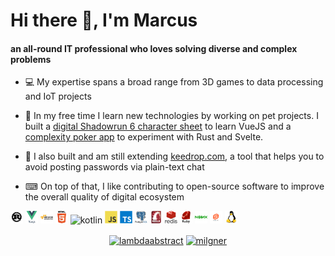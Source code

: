 # Hi there 👋, I'm Marcus
#### an all-round IT professional who loves solving diverse and complex problems

- 💻 My expertise spans a broad range from 3D games to data processing and IoT projects

- 🔬 In my free time I learn new technologies by working on pet projects. I built a [digital Shadowrun 6 character sheet](https://github.com/milgner/sr6-character-sheet) to learn VueJS and a [complexity poker app](https://github.com/milgner/compoker) to experiment with Rust and Svelte.

- 🔐 I also built and am still extending [keedrop.com](https://keedrop.com/), a tool that helps you to avoid posting passwords via plain-text chat

- ⌨ On top of that, I like contributing to open-source software to improve the overall quality of digital ecosystem


<p align="left"><img src="https://github.com/devicons/devicon/raw/master/icons/rust/rust-plain.svg" alt="rust" width="20" height="20"/> <img src="https://github.com/devicons/devicon/raw/master/icons/vuejs/vuejs-original-wordmark.svg" alt="vuejs" width="20" height="20"/> <img src="https://github.com/devicons/devicon/raw/master/icons/amazonwebservices/amazonwebservices-original-wordmark.svg" alt="aws" width="20" height="20"/> <img src="https://github.com/devicons/devicon/raw/master/icons/html5/html5-original-wordmark.svg" alt="html5" width="20" height="20"/> <img src="https://symbols.getvecta.com/stencil_86/44_kotlin-icon.70e2057aa7.png" alt="kotlin" width="20" height="20" /> <img src="https://github.com/devicons/devicon/raw/master/icons/javascript/javascript-original.svg" alt="javascript" width="20" height="20"/> <img src="https://github.com/devicons/devicon/raw/master/icons/typescript/typescript-original.svg" alt="typescript" width="20" height="20"/> <img src="https://github.com/devicons/devicon/raw/master/icons/postgresql/postgresql-original-wordmark.svg" alt="postgresql" width="20" height="20"/> <img src="https://github.com/devicons/devicon/raw/master/icons/rails/rails-original-wordmark.svg" alt="rails" width="20" height="20"/> <img src="https://github.com/devicons/devicon/raw/master/icons/redis/redis-original-wordmark.svg" alt="redis" width="20" height="20"/> <img src="https://github.com/devicons/devicon/raw/master/icons/ruby/ruby-original-wordmark.svg" alt="ruby" width="20" height="20"/> <img src="https://github.com/devicons/devicon/raw/master/icons/nginx/nginx-original.svg" alt="nginx" width="20" height="20"/> <img src="https://github.com/devicons/devicon/raw/master/icons/svelte/svelte-original-wordmark.svg" alt="svelte" width="20" height="20"/> <img src="https://github.com/devicons/devicon/raw/master/icons/linux/linux-original.svg" alt="linux" width="20" height="20"/></p>

<p align="center">
<a href="https://twitter.com/lambdaabstract" target="blank"><img align="center" src="https://cdn.jsdelivr.net/npm/simple-icons@3.0.1/icons/twitter.svg" alt="lambdaabstract" height="20" width="20" /></a>
<a href="https://stackoverflow.com/milgner" target="blank"><img align="center" src="https://cdn.jsdelivr.net/npm/simple-icons@3.0.1/icons/stackoverflow.svg" alt="milgner" height="20" width="20" /></a>
</p>
